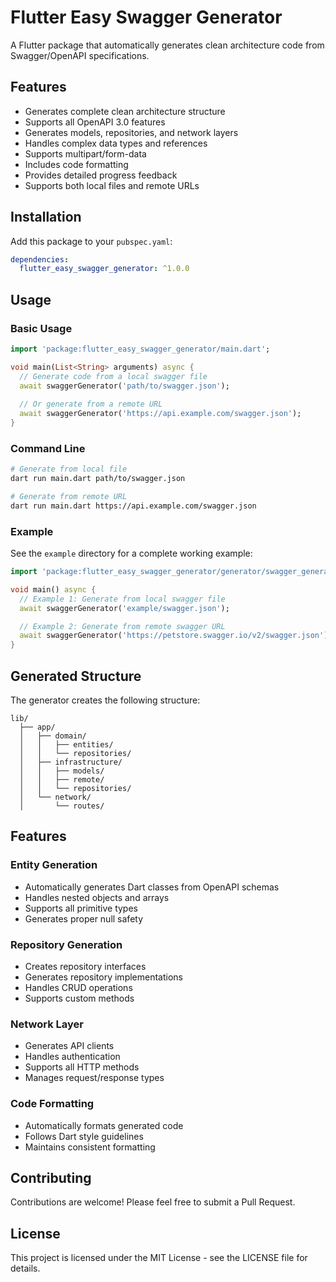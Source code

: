 <!--
This README describes the package. If you publish this package to pub.dev,
this README's contents appear on the landing page for your package.

For information about how to write a good package README, see the guide for
[writing package pages](https://dart.dev/tools/pub/writing-package-pages).

For general information about developing packages, see the Dart guide for
[creating packages](https://dart.dev/guides/libraries/create-packages)
and the Flutter guide for
[developing packages and plugins](https://flutter.dev/to/develop-packages).
-->

# Flutter Easy Swagger Generator

A Flutter package that automatically generates clean architecture code from Swagger/OpenAPI specifications.

## Features

- Generates complete clean architecture structure
- Supports all OpenAPI 3.0 features
- Generates models, repositories, and network layers
- Handles complex data types and references
- Supports multipart/form-data
- Includes code formatting
- Provides detailed progress feedback
- Supports both local files and remote URLs

## Installation

Add this package to your `pubspec.yaml`:

```yaml
dependencies:
  flutter_easy_swagger_generator: ^1.0.0
```

## Usage

### Basic Usage

```dart
import 'package:flutter_easy_swagger_generator/main.dart';

void main(List<String> arguments) async {
  // Generate code from a local swagger file
  await swaggerGenerator('path/to/swagger.json');
  
  // Or generate from a remote URL
  await swaggerGenerator('https://api.example.com/swagger.json');
}
```

### Command Line

```bash
# Generate from local file
dart run main.dart path/to/swagger.json

# Generate from remote URL
dart run main.dart https://api.example.com/swagger.json
```

### Example

See the `example` directory for a complete working example:

```dart
import 'package:flutter_easy_swagger_generator/generator/swagger_generator.dart';

void main() async {
  // Example 1: Generate from local swagger file
  await swaggerGenerator('example/swagger.json');

  // Example 2: Generate from remote swagger URL
  await swaggerGenerator('https://petstore.swagger.io/v2/swagger.json');
}
```

## Generated Structure

The generator creates the following structure:

```
lib/
  ├── app/
  │   ├── domain/
  │   │   ├── entities/
  │   │   └── repositories/
  │   ├── infrastructure/
  │   │   ├── models/
  │   │   ├── remote/
  │   │   └── repositories/
  │   └── network/
  │       └── routes/
```

## Features

### Entity Generation
- Automatically generates Dart classes from OpenAPI schemas
- Handles nested objects and arrays
- Supports all primitive types
- Generates proper null safety

### Repository Generation
- Creates repository interfaces
- Generates repository implementations
- Handles CRUD operations
- Supports custom methods

### Network Layer
- Generates API clients
- Handles authentication
- Supports all HTTP methods
- Manages request/response types

### Code Formatting
- Automatically formats generated code
- Follows Dart style guidelines
- Maintains consistent formatting

## Contributing

Contributions are welcome! Please feel free to submit a Pull Request.

## License

This project is licensed under the MIT License - see the LICENSE file for details.
